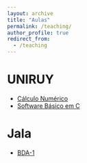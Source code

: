 ```yaml
---
layout: archive
title: "Aulas"
permalink: /teaching/
author_profile: true
redirect_from:
  - /teaching
---
```


UNIRUY
======
* [Cálculo Numérico](/teaching/2024-2-NumericalCalculus)
* [Software Básico em C](https://github.com/vitorpq/BasicSoftwareInC.git)

Jala
======
* [BDA-1](/teaching/2024-2-BDA1)